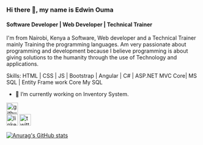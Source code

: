 ### Hi there 👋, my name is Edwin Ouma
#### Software Developer | Web Developer | Technical Trainer

I'm from Nairobi, Kenya a Software, Web developer and a Technical Trainer mainly Training the programming languages. Am very passionate about programming and development because I believe programming is about giving solutions to the humanity through the use of Technology and applications.

Skills: HTML | CSS | JS | Bootstrap | Angular | C# | ASP.NET MVC Core| MS SQL | Entity Frame work Core My SQL

- 🔭 I’m currently working on Inventory System. 

[<img src='https://cdn.jsdelivr.net/npm/simple-icons@3.0.1/icons/github.svg' alt='github' height='30'>](https://github.com/https://github.com/Edouma)  
[<img src='https://cdn.jsdelivr.net/npm/simple-icons@3.0.1/icons/linkedin.svg' alt='linkedin' height='30'>](https://www.linkedin.com/in/https://www.linkedin.com/in/edwin-ouma-21825248//) 
[<img src='https://cdn.jsdelivr.net/npm/simple-icons@3.0.1/icons/twitter.svg' alt='twitter' height='30'>](https://twitter.com/@EddOuma)  

[![Anurag's GitHub stats](https://github-readme-stats.vercel.app/api?username=Edouma)](https://github.com/Edouma/github-readme-stats)





